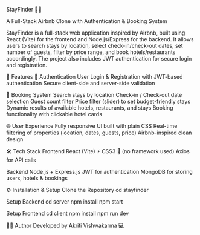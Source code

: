 StayFinder 🏨✨

A Full-Stack Airbnb Clone with Authentication & Booking System

StayFinder is a full-stack web application inspired by Airbnb, built using React (Vite) for the frontend and Node.js/Express for the backend.
It allows users to search stays by location, select check-in/check-out dates, set number of guests, filter by price range, and book hotels/restaurants accordingly. 
The project also includes JWT authentication for secure login and registration.

🚀 Features
🔑 Authentication
User Login & Registration with JWT-based authentication
Secure client-side and server-side validation


🏨 Booking System
Search stays by location
Check-in / Check-out date selection
Guest count filter
Price filter (slider) to set budget-friendly stays
Dynamic results of available hotels, restaurants, and stays
Booking functionality with clickable hotel cards


🌐 User Experience
Fully responsive UI built with plain CSS
Real-time filtering of properties (location, dates, guests, price)
Airbnb-inspired clean design


🛠️ Tech Stack
Frontend
React (Vite) ⚡
CSS3 🎨 (no framework used)
Axios for API calls

Backend
Node.js + Express.js
JWT for authentication
MongoDB for storing users, hotels & bookings


⚙️ Installation & Setup
Clone the Repository
cd stayfinder


Setup Backend
cd server
npm install
npm start


Setup Frontend
cd client
npm install
npm run dev

👩‍💻 Author
Developed by Akriti Vishwakarma 💻
